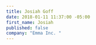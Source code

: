 ```yaml
---
title: Josiah Goff
date: 2018-01-11 11:37:00 -05:00
first_name: Josiah
published: false
company: "Emma Inc. "
---
```

